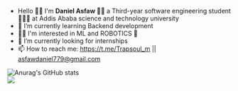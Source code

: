 
-  Hello 👋🏿 I'm <strong> Daniel Asfaw </strong> 👨🏿 a Third-year software engineering student 👨🏿‍💻 at Addis Ababa science and technology university </br>
- 🌱 I’m currently learning Backend development </br>
- 🤌🏿 I'm interested in ML and ROBOTICS 🤖
- 🤔 I’m currently looking for internships </br>
- 📫 How to reach me: https://t.me/Trapsoul_m || asfawdaniel779@gmail.com </br>

![Anurag's GitHub stats](https://github-readme-stats.vercel.app/api?username=ETdan&show_icons=true&theme=radical) </br>
<img align="left" src="https://github-readme-stats.vercel.app/api/top-langs/?username=ETdan&layout=compact">
<!-- <img align="right" src="https://github-readme-stats.vercel.app/api/top-langs/?username=anuraghazra&layout=donut"> -->
